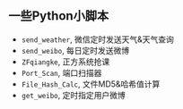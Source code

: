 ## 一些Python小脚本

* `send_weather`, 微信定时发送天气&天气查询
* `send_weibo`, 每日定时发送微博
* `ZFqiangke`, 正方系统抢课
* `Port_Scan`, 端口扫描器
* `File_Hash_Calc`, 文件MD5&哈希值计算
* `get_weibo`, 定时指定用户微博
